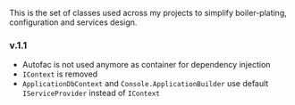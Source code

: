 This is the set of classes used across my projects to simplify boiler-plating, configuration and services design.

### v.1.1

- Autofac is not used anymore as container for dependency injection
- `IContext` is removed
- `ApplicationDbContext` and `Console.ApplicationBuilder` use default `IServiceProvider` instead of `IContext`
